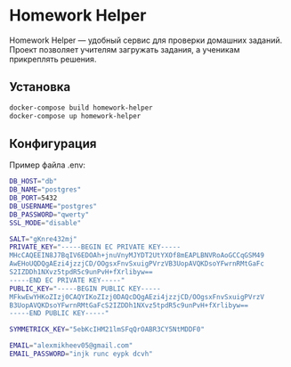 # Homework Helper

Homework Helper — удобный сервис для проверки домашних заданий.  
Проект позволяет учителям загружать задания, а ученикам прикреплять решения.

## Установка

```bash
docker-compose build homework-helper
docker-compose up homework-helper


```

## Конфигурация
Пример файла .env:

```bash
DB_HOST="db"
DB_NAME="postgres"
DB_PORT=5432
DB_USERNAME="postgres"
DB_PASSWORD="qwerty"
SSL_MODE="disable"

SALT="gKnre432mj"
PRIVATE_KEY="-----BEGIN EC PRIVATE KEY-----
MHcCAQEEIN8J7BqIV6EDOAh+jnuVnyMJYDT2UtYXOf8mEAPLBNVRoAoGCCqGSM49
AwEHoUQDQgAEzi4jzzjCD/OOgsxFnvSxuigPVrzVB3UopAVQKDsoYFwrnRMtGaFc
S2IZDDh1NXvz5tpdR5c9unPvH+fXrlibyw==
-----END EC PRIVATE KEY-----"
PUBLIC_KEY="-----BEGIN PUBLIC KEY-----
MFkwEwYHKoZIzj0CAQYIKoZIzj0DAQcDQgAEzi4jzzjCD/OOgsxFnvSxuigPVrzV
B3UopAVQKDsoYFwrnRMtGaFcS2IZDDh1NXvz5tpdR5c9unPvH+fXrlibyw==
-----END PUBLIC KEY-----"

SYMMETRICK_KEY="5ebKcIHM21lmSFqQrOABR3CY5NtMDDF0"

EMAIL="alexmikheev05@gmail.com"
EMAIL_PASSWORD="injk runc eypk dcvh"